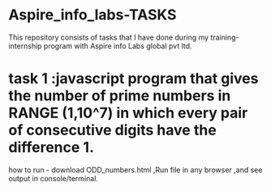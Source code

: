 # Aspire_info_labs-TASKS
This repository consists of tasks that I have done during my training-internship program with Aspire info Labs global pvt ltd.

# task 1 :javascript program that gives the number of prime numbers in RANGE (1,10^7) in which every pair of consecutive digits have the difference 1.
how to run - download ODD_numbers.html ,Run file in any browser ,and see output in console/terminal.
